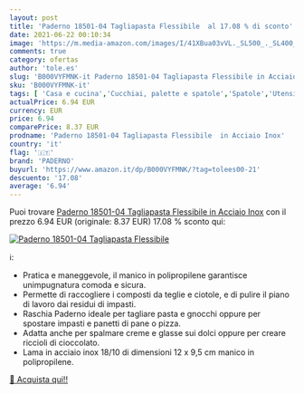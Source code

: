 ```yaml
---
layout: post
title: 'Paderno 18501-04 Tagliapasta Flessibile  al 17.08 % di sconto'
date: 2021-06-22 00:10:34
image: 'https://m.media-amazon.com/images/I/41XBua03vVL._SL500_._SL400_.jpg'
comments: true
category: ofertas
author: 'tole.es'
slug: 'B000VYFMNK-it Paderno 18501-04 Tagliapasta Flessibile in Acciaio Inox'
sku: 'B000VYFMNK-it'
tags: [ 'Casa e cucina','Cucchiai, palette e spatole','Spatole','Utensili da cucina','paderno', ]
actualPrice: 6.94 EUR
currency: EUR
price: 6.94
comparePrice: 8.37 EUR
prodname: 'Paderno 18501-04 Tagliapasta Flessibile  in Acciaio Inox'
country: 'it'
flag: '🇮🇹'
brand: 'PADERNO'
buyurl: 'https://www.amazon.it/dp/B000VYFMNK/?tag=tolees00-21'
descuento: '17.08'
average: '6.94'
---
```


Puoi trovare [Paderno 18501-04 Tagliapasta Flessibile  in Acciaio Inox](https://www.amazon.it/dp/B000VYFMNK/?tag=tolees00-21) con il prezzo 6.94 EUR (originale: 8.37 EUR) 17.08 % sconto qui:

[![Paderno 18501-04 Tagliapasta Flessibile ](https://m.media-amazon.com/images/I/41XBua03vVL._SL500_._SL400_.jpg)](https://www.amazon.it/dp/B000VYFMNK/?tag=tolees00-21)

ℹ️:

- Pratica e maneggevole, il manico in polipropilene garantisce unimpugnatura comoda e sicura.
- Permette di raccogliere i composti da teglie e ciotole, e di pulire il piano di lavoro dai residui di impasti.
- Raschia Paderno ideale per tagliare pasta e gnocchi oppure per spostare impasti e panetti di pane o pizza.
- Adatta anche per spalmare creme e glasse sui dolci oppure per creare riccioli di cioccolato.
- Lama in acciaio inox 18/10 di dimensioni 12 x 9,5 cm manico in polipropilene.

[🛒 Acquista qui!!](https://www.amazon.it/dp/B000VYFMNK/?tag=tolees00-21)
